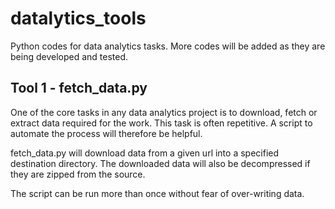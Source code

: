 # datalytics_tools
Python codes for data analytics tasks. More codes will be added as they are being developed and tested.


Tool 1 - fetch_data.py
----------------------
One of the core tasks in any data analytics project is to download, fetch or extract data required for the work. This task is often repetitive. A script to automate the process will therefore be helpful. 

fetch_data.py will download data from a given url into a specified destination directory. The downloaded data will also be decompressed if they are zipped from the source.

The script can be run more than once without fear of over-writing data.
